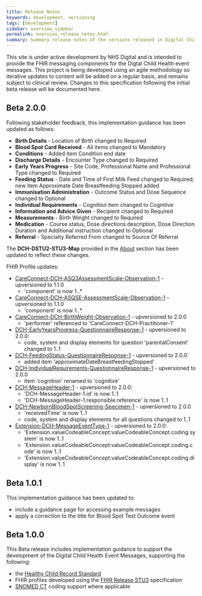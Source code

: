```yaml
---
title: Release Notes
keywords: development, versioning
tags: [development]
sidebar: overview_sidebar
permalink: overview_release_notes.html
summary: Summary release notes of the versions released in Digital Child Health Implementation Guide
---
```


This site is under active development by NHS Digital and is intended to provide the FHIR messaging components for the Digtal Child Health event messages. This project is being developed using an agile methodology so iterative updates to content will be added on a regular basis, and remains subject to clinical review. Changes to this specification following the initial beta release will be documented here.

## Beta 2.0.0 ##
Following stakeholder feedback, this implementation guidance has been updated as follows:

- **Birth Details** - Location of Birth changed to Required
- **Blood Spot Card Received** - All items changed to Mandatory
- **Conditions** - Added item Condition end date
- **Discharge Details** - Encounter Type changed to Required
- **Early Years Progress** - Site Code, Professional Name and Professional Type changed to Required
- **Feeding Status** - Date and Time of First Milk Feed changed to Required; new item Approximate Date Breastfeeding Stopped added
- **Immunisation Administration** - Outcome Status and Dose Sequence changed to Optional
- **Individual Requirements** - Cognition item changed to Cognitive
- **Information and Advice Given** - Recipient changed to Required
- **Measurements** - Birth Weight changed to Required
- **Medication** - Course status, Dose directions description, Dose Direction Duration and Additional instruction changed to Optional
- **Referral** - Specialty Referred From changed to Source Of Referral

The **DCH-DSTU2-STU3-Map** provided in the [About](support_about.html) section has been updated to reflect these changes.

FHIR Profile updates:

- [CareConnect-DCH-ASQ3AssessmentScale-Observation-1](https://fhir.nhs.uk/STU3/StructureDefinition/CareConnect-DCH-ASQ3AssessmentScale-Observation-1) - upversioned to 1.1.0
	- 'component' is now 1..*
- [CareConnect-DCH-ASQSE-AssessmentScale-Observation-1](https://fhir.nhs.uk/STU3/StructureDefinition/CareConnect-DCH-ASQSE-AssessmentScale-Observation-1) - upversioned to 1.1.0
	- 'component' is now 1..*
- [CareConnect-DCH-BirthWeight-Observation-1](https://fhir.nhs.uk/STU3/StructureDefinition/CareConnect-DCH-BirthWeight-Observation-1) - upversioned to 2.0.0
	- 'performer' referenced to 'CareConnect-DCH-Practitioner-1'
- [DCH-EarlyYearsProgress-QuestionnaireResponse-1](https://fhir.nhs.uk/STU3/StructureDefinition/DCH-EarlyYearsProgress-QuestionnaireResponse-1) - upversioned to 2.0.0:
	- code, system and display elements for question 'parentalConsent' changed to 1..1
- [DCH-FeedingStatus-QuestionnaireResponse-1](https://fhir.nhs.uk/STU3/StructureDefinition/DCH-FeedingStatus-QuestionnaireResponse-1) - upversioned to 2.0.0:
	- added item 'approximateDateBreastfeedingStopped'
- [DCH-IndividualRequirements-QuestionnaireResponse-1](https://fhir.nhs.uk/STU3/StructureDefinition/DCH-IndividualRequirements-QuestionnaireResponse-1) - upversioned to 2.0.0
	- item 'cognition' renamed to 'cognitive'
- [DCH-MessageHeader-1](https://fhir.nhs.uk/STU3/StructureDefinition/DCH-MessageHeader-1) - upversioned to 2.0.0: 
	- 'DCH-MessageHeader-1.id' is now 1..1
	- 'DCH-MessageHeader-1.responsible.reference' is now 1..1
- [DCH-NewbornBloodSpotScreening-Specimen-1](https://fhir.nhs.uk/STU3/StructureDefinition/DCH-NewbornBloodSpotScreening-Specimen-1) - upversioned to 2.0.0
	- 'receivedTime' is now 1..1
	- code, system and display elements for all questions changed to 1..1
- [Extension-DCH-MessageEventType-1](https://fhir.nhs.uk/STU3/StructureDefinition/Extension-DCH-MessageEventType-1) - upversioned to 2.0.0:
	- 'Extension.valueCodeableConcept:valueCodeableConcept.coding.system' is now 1..1
	- 'Extension.valueCodeableConcept:valueCodeableConcept.coding.code' is now 1..1
	- 'Extension.valueCodeableConcept:valueCodeableConcept.coding.display' is now 1..1


## Beta 1.0.1 ##
This implementation guidance has been updated to:
- include a guidance page for accessing example messages
- apply a correction to the title for Blood Spot Test Outcome event

## Beta 1.0.0 ##
This Beta release includes implementation guidance to support the development of the Digital Child Health Event Messages, supporting the following:

- the [Healthy Child Record Standard](https://theprsb.org/standards/healthychildrecord/)
- FHIR profiles developed using the [FHIR Release STU3](https://www.hl7.org/fhir/STU3/index.html) specification
- [SNOMED CT](https://digital.nhs.uk/snomed-ct) coding support where applicable
